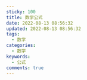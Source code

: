 ```yaml
---
sticky: 100
title: 数学公式
date: 2022-08-13 08:56:32
updated: 2022-08-13 08:56:32
tags:
  - 数学
categories:
  - 数学
keywords:
  - 公式
comments: true
---
```

